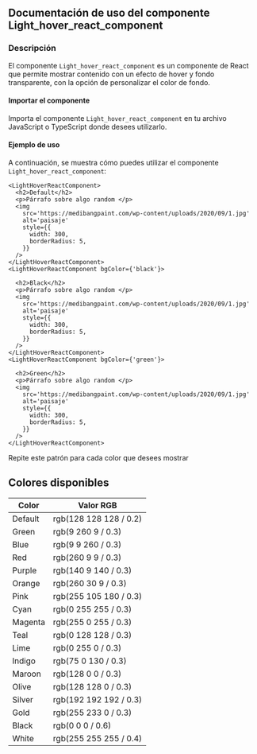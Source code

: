 ## Documentación de uso del componente Light_hover_react_component

### Descripción

El componente `Light_hover_react_component` es un componente de React que permite mostrar contenido con un efecto de hover y fondo transparente, con la opción de personalizar el color de fondo.

#### Importar el componente

Importa el componente `Light_hover_react_component` en tu archivo JavaScript o TypeScript donde desees utilizarlo.

#### Ejemplo de uso

A continuación, se muestra cómo puedes utilizar el componente `Light_hover_react_component`:

```
<LightHoverReactComponent>
  <h2>Default</h2>
  <p>Párrafo sobre algo random </p>
  <img
    src='https://medibangpaint.com/wp-content/uploads/2020/09/1.jpg'
    alt='paisaje'
    style={{
      width: 300,
      borderRadius: 5,
    }}
  />
</LightHoverReactComponent>
<LightHoverReactComponent bgColor={'black'}>

  <h2>Black</h2>
  <p>Párrafo sobre algo random </p>
  <img
    src='https://medibangpaint.com/wp-content/uploads/2020/09/1.jpg'
    alt='paisaje'
    style={{
      width: 300,
      borderRadius: 5,
    }}
  />
</LightHoverReactComponent>
<LightHoverReactComponent bgColor={'green'}>

  <h2>Green</h2>
  <p>Párrafo sobre algo random </p>
  <img
    src='https://medibangpaint.com/wp-content/uploads/2020/09/1.jpg'
    alt='paisaje'
    style={{
      width: 300,
      borderRadius: 5,
    }}
  />
</LightHoverReactComponent>
```

Repite este patrón para cada color que desees mostrar

## Colores disponibles

| Color   | Valor RGB              |
| ------- | ---------------------- |
| Default | rgb(128 128 128 / 0.2) |
| Green   | rgb(9 260 9 / 0.3)     |
| Blue    | rgb(9 9 260 / 0.3)     |
| Red     | rgb(260 9 9 / 0.3)     |
| Purple  | rgb(140 9 140 / 0.3)   |
| Orange  | rgb(260 30 9 / 0.3)    |
| Pink    | rgb(255 105 180 / 0.3) |
| Cyan    | rgb(0 255 255 / 0.3)   |
| Magenta | rgb(255 0 255 / 0.3)   |
| Teal    | rgb(0 128 128 / 0.3)   |
| Lime    | rgb(0 255 0 / 0.3)     |
| Indigo  | rgb(75 0 130 / 0.3)    |
| Maroon  | rgb(128 0 0 / 0.3)     |
| Olive   | rgb(128 128 0 / 0.3)   |
| Silver  | rgb(192 192 192 / 0.3) |
| Gold    | rgb(255 233 0 / 0.3)   |
| Black   | rgb(0 0 0 / 0.6)       |
| White   | rgb(255 255 255 / 0.4) |
